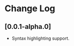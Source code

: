 # Change Log

<!-- (Check [Keep a Changelog](http://keepachangelog.com/) for recommendations on how to structure this file.) -->

## [0.0.1-alpha.0]
- Syntax highlighting support.
